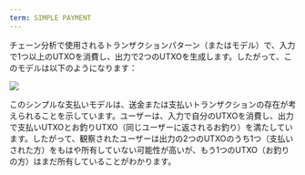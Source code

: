 ```yaml
---
term: SIMPLE PAYMENT
---
```


チェーン分析で使用されるトランザクションパターン（またはモデル）で、入力で1つ以上のUTXOを消費し、出力で2つのUTXOを生成します。したがって、このモデルは以下のようになります：

![](../../dictionnaire/assets/5.png)

このシンプルな支払いモデルは、送金または支払いトランザクションの存在が考えられることを示しています。ユーザーは、入力で自分のUTXOを消費し、出力で支払いUTXOとお釣りUTXO（同じユーザーに返されるお釣り）を満たしています。したがって、観察されたユーザーは出力の2つのUTXOのうち1つ（支払いされた方）をもはや所有していない可能性が高いが、もう1つのUTXO（お釣りの方）はまだ所有していることがわかります。